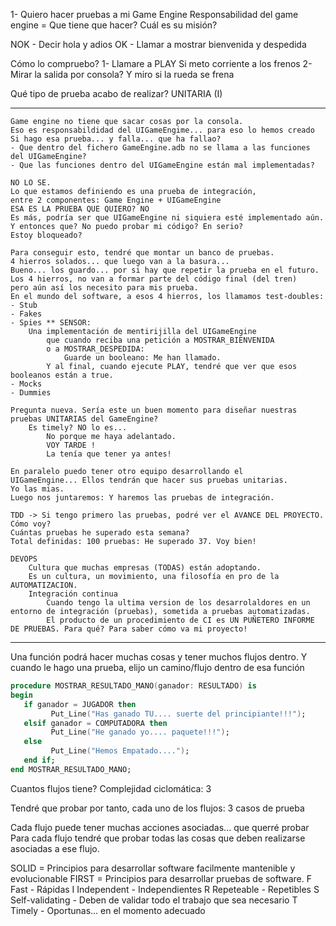 1- Quiero hacer pruebas a mi Game Engine
   Responsabilidad del game engine = Que tiene que hacer?
   Cuál es su misión?

   NOK - Decir hola y adios
   OK  - Llamar a mostrar bienvenida y despedida

   Cómo lo compruebo?
      1- Llamare a PLAY                     Si meto corriente a los frenos
      2- Mirar la salida por consola?       Y miro si la rueda se frena
   
   Qué tipo de prueba acabo de realizar?
      UNITARIA (I)

---
    Game engine no tiene que sacar cosas por la consola.
    Eso es responsabildidad del UIGameEngime... para eso lo hemos creado
    Si hago esa prueba... y falla... que ha fallao?
    - Que dentro del fichero GameEngine.adb no se llama a las funciones del UIGameEngine?
    - Que las funciones dentro del UIGameEngine están mal implementadas?

    NO LO SE. 
    Lo que estamos definiendo es una prueba de integración,
    entre 2 componentes: Game Engine + UIGameEngine
    ESA ES LA PRUEBA QUE QUIERO? NO
    Es más, podría ser que UIGameEngine ni siquiera esté implementado aún.
    Y entonces que? No puedo probar mi código? En serio?
    Estoy bloqueado?

    Para conseguir esto, tendré que montar un banco de pruebas.
    4 hierros solados... que luego van a la basura...
    Bueno... los guardo... por si hay que repetir la prueba en el futuro.
    Los 4 hierros, no van a formar parte del código final (del tren)
    pero aún así los necesito para mis prueba.
    En el mundo del software, a esos 4 hierros, los llamamos test-doubles:
    - Stub
    - Fakes
    - Spies ** SENSOR:
        Una implementación de mentirijilla del UIGameEngine
            que cuando reciba una petición a MOSTRAR_BIENVENIDA
            o a MOSTRAR_DESPEDIDA: 
                Guarde un booleano: Me han llamado.
            Y al final, cuando ejecute PLAY, tendré que ver que esos booleanos están a true.
    - Mocks
    - Dummies

    Pregunta nueva. Sería este un buen momento para diseñar nuestras pruebas UNITARIAS del GameEngine?
        Es timely? NO lo es... 
            No porque me haya adelantado.
            VOY TARDE !
            La tenía que tener ya antes!
    
    En paralelo puedo tener otro equipo desarrollando el 
    UIGameEngine... Ellos tendrán que hacer sus pruebas unitarias.
    Yo las mias.
    Luego nos juntaremos: Y haremos las pruebas de integración.

    TDD -> Si tengo primero las pruebas, podré ver el AVANCE DEL PROYECTO. Cómo voy?
    Cuántas pruebas he superado esta semana?
    Total definidas: 100 pruebas: He superado 37. Voy bien!

    DEVOPS
        Cultura que muchas empresas (TODAS) están adoptando.
        Es un cultura, un movimiento, una filosofía en pro de la AUTOMATIZACION.
        Integración continua
            Cuando tengo la ultima version de los desarrolaldores en un entorno de integración (pruebas), sometida a pruebas automatizadas.
            El producto de un procedimiento de CI es UN PUÑETERO INFORME DE PRUEBAS. Para qué? Para saber cómo va mi proyecto!
---

  Una función podrá hacer muchas cosas y tener muchos flujos dentro.
  Y cuando le hago una prueba, elijo un camino/flujo dentro de esa función

```ada
procedure MOSTRAR_RESULTADO_MANO(ganador: RESULTADO) is
begin
   if ganador = JUGADOR then
         Put_Line("Has ganado TU.... suerte del principiante!!!");
   elsif ganador = COMPUTADORA then
         Put_Line("He ganado yo.... paquete!!!"); 
   else 
         Put_Line("Hemos Empatado....");
   end if;
end MOSTRAR_RESULTADO_MANO;
```

Cuantos flujos tiene? Complejidad ciclomática: 3

Tendré que probar por tanto, cada uno de los flujos: 3 casos de prueba

Cada flujo puede tener muchas acciones asociadas... que querré probar
Para cada flujo tendré que probar todas las cosas que deben realizarse asociadas a ese flujo.

SOLID = Principios para desarrollar software facilmente mantenible y evolucionable
FIRST = Principios para desarrollar pruebas de software. 
    F   Fast                - Rápidas
    I   Independent         - Independientes
    R   Repeteable          - Repetibles
    S   Self-validating     - Deben de validar todo el trabajo que sea necesario 
    T   Timely              - Oportunas... en el momento adecuado
